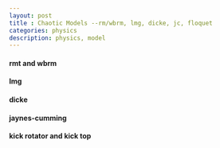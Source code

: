 ```yaml
---
layout: post
title : Chaotic Models --rm/wbrm, lmg, dicke, jc, floquet
categories: physics
description: physics, model
---
```


#### rmt and wbrm


#### lmg


#### dicke


#### jaynes-cumming 



#### kick rotator and kick top

